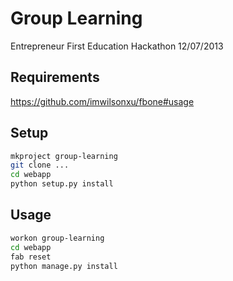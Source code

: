 Group Learning
==============

Entrepreneur First Education Hackathon 12/07/2013


Requirements
------------

https://github.com/imwilsonxu/fbone#usage


Setup
-----

```sh
mkproject group-learning
git clone ...
cd webapp
python setup.py install
```

Usage
-----

```sh
workon group-learning
cd webapp
fab reset
python manage.py install
```